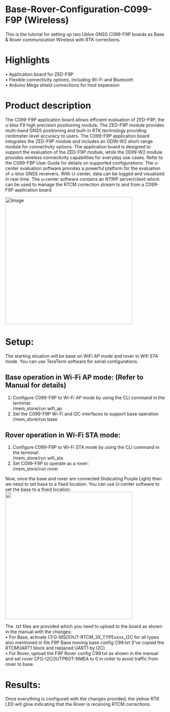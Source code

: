 # Base-Rover-Configuration-C099-F9P (Wireless)
This is the tutorial for setting up two Ublox GNSS C099-F9P boards as Base &amp; Rover communication Wireless with RTK corrections.

# Highlights
• Application board for ZED-F9P  
• Flexible connectivity options, including Wi-Fi and Bluetooth  
• Arduino Mega shield connections for host expansion  

# Product description
The C099-F9P application board allows efficient evaluation of ZED-F9P, the u-blox F9 high precision positioning module. The ZED-F9P module provides multi-band GNSS positioning and built-in RTK technology providing centimeter-level accuracy to users. The C099-F9P application board integrates the ZED-F9P module and includes an ODIN-W2 short-range module for connectivity options.
The application board is designed to support the evaluation of the ZED-F9P module, while the ODIN-W2 module provides wireless connectivity capabilities for everyday use cases. Refer to the C099-F9P User Guide for details on supported configurations. The u-center evaluation software provides a powerful platform for
the evaluation of u-blox GNSS receivers. With U-center, data can be logged and visualized in real-time. The u-center software contains an NTRIP server/client which can be used to manage the RTCM correction stream to and from a C099-F9P application board.

<img src="https://content.u-blox.com/sites/default/files/2022-04/C099_Front-withcover_2018-Oct_CMYK.jpg" alt="Image" width="400">

# Setup:

The starting situation will be base on WiFi AP mode and rover in Wifi STA mode. You can use TeraTerm software for serial configurations.  
## Base operation in Wi-Fi AP mode: (Refer to Manual for details)

1. Configure C099-F9P to Wi-Fi AP mode by using the CLI command in the terminal:  
/mem_store/run wifi_ap  
2. Set the C099-F9P Wi-Fi and I2C interfaces to support base operation  
/mem_store/run base  

## Rover operation in Wi-Fi STA mode:
1. Configure C099-F9P to Wi-Fi STA mode by using the CLI command in the terminal:  
/mem_store/run wifi_sta  
2. Set C099-F9P to operate as a rover:  
/mem_store/run rover

Now, once the base and rover are connected (Indicating Purple Light) then we need to set base to a fixed location. You can use U-center software to set the base to a fixed location.  
<img src="https://community.emlid.com/uploads/default/original/2X/e/e785245664e452a3a7519b72c80abb6901dd0cfb.jpg" width="400">  

The .txt files are provided which you need to upload to the board as shown in the manual with the changes:    
• For Base, activate CFG-MSGOUT-RTCM_3X_TYPExxxx_I2C for all types also mentioned in file F9P Base moving base config C99.txt (I've copied the *RTCM*UART1 block and replaced UART1 by I2C).   
• For Rover, upload the F9P Rover config C99.txt as shown in the manual and set rover CFG-I2COUTPROT-NMEA to 0 in order to avoid traffic from rover to base.  

# Results:
Once everything is configured with the changes provided, the yellow RTK LED will glow indicating that the Rover is receiving RTCM corrections.






